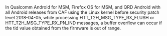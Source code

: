 In Qualcomm Android for MSM, Firefox OS for MSM, and QRD Android with all Android releases from CAF using the Linux kernel before security patch level 2018-04-05, while processing HTT_T2H_MSG_TYPE_RX_FLUSH or HTT_T2H_MSG_TYPE_RX_PN_IND messages, a buffer overflow can occur if the tid value obtained from the firmware is out of range.